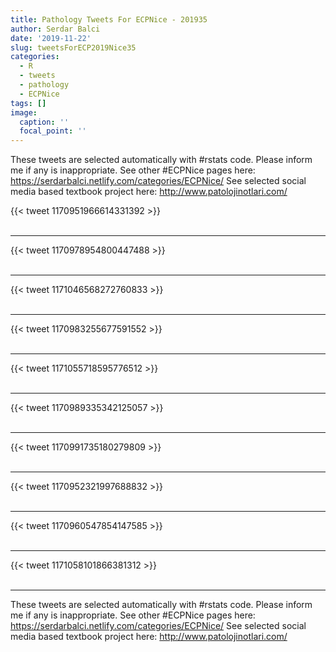 ```yaml
---
title: Pathology Tweets For ECPNice - 201935
author: Serdar Balci
date: '2019-11-22'
slug: tweetsForECP2019Nice35
categories:
  - R
  - tweets
  - pathology
  - ECPNice
tags: []
image:
  caption: ''
  focal_point: ''
---
```



These tweets are selected automatically with #rstats code. Please inform me if any is inappropriate.
See other #ECPNice pages here: https://serdarbalci.netlify.com/categories/ECPNice/ 
See selected social media based textbook project here: http://www.patolojinotlari.com/

{{< tweet 1170951966614331392 >}}
<br>
<br>
<hr>
{{< tweet 1170978954800447488 >}}
<br>
<br>
<hr>
{{< tweet 1171046568272760833 >}}
<br>
<br>
<hr>
{{< tweet 1170983255677591552 >}}
<br>
<br>
<hr>
{{< tweet 1171055718595776512 >}}
<br>
<br>
<hr>
{{< tweet 1170989335342125057 >}}
<br>
<br>
<hr>
{{< tweet 1170991735180279809 >}}
<br>
<br>
<hr>
{{< tweet 1170952321997688832 >}}
<br>
<br>
<hr>
{{< tweet 1170960547854147585 >}}
<br>
<br>
<hr>
{{< tweet 1171058101866381312 >}}
<br>
<br>
<hr>


These tweets are selected automatically with #rstats code. Please inform me if any is inappropriate.
See other #ECPNice pages here: https://serdarbalci.netlify.com/categories/ECPNice/ 
See selected social media based textbook project here: http://www.patolojinotlari.com/
